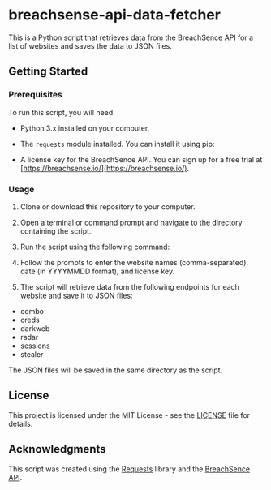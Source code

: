 # breachsense-api-data-fetcher

This is a Python script that retrieves data from the BreachSence API for a list of websites and saves the data to JSON files.

## Getting Started

### Prerequisites

To run this script, you will need:

- Python 3.x installed on your computer.
- The `requests` module installed. You can install it using pip:


- A license key for the BreachSence API. You can sign up for a free trial at [https://breachsense.io/](https://breachsense.io/).

### Usage

1. Clone or download this repository to your computer.
2. Open a terminal or command prompt and navigate to the directory containing the script.
3. Run the script using the following command:


4. Follow the prompts to enter the website names (comma-separated), date (in YYYYMMDD format), and license key.
5. The script will retrieve data from the following endpoints for each website and save it to JSON files:

- combo
- creds
- darkweb
- radar
- sessions
- stealer

The JSON files will be saved in the same directory as the script.

## License

This project is licensed under the MIT License - see the [LICENSE](LICENSE) file for details.

## Acknowledgments

This script was created using the [Requests](https://docs.python-requests.org/en/latest/) library and the [BreachSence API](https://breachsense.io/).
